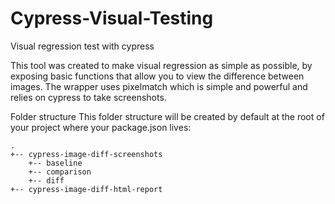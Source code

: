 # Cypress-Visual-Testing

Visual regression test with cypress

This tool was created to make visual regression as simple as possible, by exposing basic functions that allow you to view the difference between images. The wrapper uses pixelmatch which is simple and powerful and relies on cypress to take screenshots.


Folder structure
This folder structure will be created by default at the root of your project where your package.json lives:

    .
    +-- cypress-image-diff-screenshots
        +-- baseline
        +-- comparison
        +-- diff
    +-- cypress-image-diff-html-report
